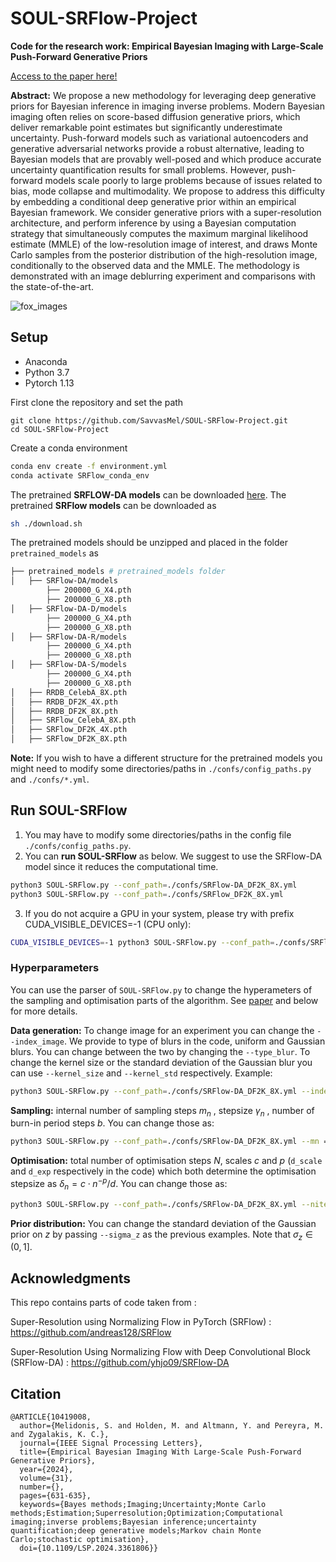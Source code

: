 # SOUL-SRFlow-Project

**Code for the research work: Empirical Bayesian Imaging with Large-Scale Push-Forward Generative Priors**

[Access to the paper here!](https://ieeexplore.ieee.org/abstract/document/10419008)

**Abstract:** We propose a new methodology for leveraging deep generative priors for Bayesian inference in imaging inverse problems. Modern Bayesian imaging often relies on score-based diffusion generative priors, which deliver remarkable point estimates but significantly underestimate uncertainty. Push-forward models such as variational autoencoders and generative adversarial networks provide a robust alternative, leading to Bayesian models that are provably well-posed and which produce accurate uncertainty quantification results for small problems. However, push-forward models scale poorly to large problems because of issues related to bias, mode collapse and multimodality. We propose to address this difficulty by embedding a conditional deep generative prior within an empirical Bayesian framework. We consider generative priors with a super-resolution architecture, and perform inference by using a Bayesian computation strategy that simultaneously computes the maximum marginal likelihood estimate (MMLE) of the low-resolution image of interest, and draws Monte Carlo samples from the posterior distribution of the high-resolution image, conditionally to the observed data and the MMLE. The methodology is demonstrated with an image deblurring experiment and comparisons with the state-of-the-art.

![fox_images](https://github.com/SavvasMel/SOUL-SRFlow-Project/assets/79579567/e4a88f53-9ff5-4ae4-b086-eb79413c30ee)

## Setup

* Anaconda
* Python 3.7
* Pytorch 1.13

First clone the repository and set the path

```
git clone https://github.com/SavvasMel/SOUL-SRFlow-Project.git
cd SOUL-SRFlow-Project
```

Create a conda environment
```bash
conda env create -f environment.yml
conda activate SRFlow_conda_env
```

The pretrained **SRFLOW-DA models** can be downloaded [here](https://github.com/yhjo09/SRFlow-DA). The pretrained **SRFlow models** can be downloaded as
```bash
sh ./download.sh
```
The pretrained models should be unzipped and placed in the folder ```pretrained_models``` as
```bash
├── pretrained_models # pretrained_models folder
│   ├── SRFlow-DA/models
        ├── 200000_G_X4.pth
        ├── 200000_G_X8.pth
│   ├── SRFlow-DA-D/models
        ├── 200000_G_X4.pth
        ├── 200000_G_X8.pth
│   ├── SRFlow-DA-R/models
        ├── 200000_G_X4.pth
        ├── 200000_G_X8.pth
│   ├── SRFlow-DA-S/models
        ├── 200000_G_X4.pth
        ├── 200000_G_X8.pth
│   ├── RRDB_CelebA_8X.pth
│   ├── RRDB_DF2K_4X.pth
│   ├── RRDB_DF2K_8X.pth
│   ├── SRFlow_CelebA_8X.pth
│   ├── SRFlow_DF2K_4X.pth
│   ├── SRFlow_DF2K_8X.pth
```

**Note:** If you wish to have a different structure for the pretrained models you might need to modify some directories/paths in ```./confs/config_paths.py``` and ```./confs/*.yml```.

## Run SOUL-SRFlow

1. You may have to modify some directories/paths in the config file ```./confs/config_paths.py```.
2. You can **run SOUL-SRFlow** as below. We suggest to use the SRFlow-DA model since it reduces the computational time.

```bash
python3 SOUL-SRFlow.py --conf_path=./confs/SRFlow-DA_DF2K_8X.yml        # SRFlow-DA 8X SR
python3 SOUL-SRFlow.py --conf_path=./confs/SRFlow_DF2K_8X.yml           # SRFlow 8X SR
```

3. If you do not acquire a GPU in your system, please try with prefix CUDA_VISIBLE_DEVICES=-1 (CPU only):
```bash
CUDA_VISIBLE_DEVICES=-1 python3 SOUL-SRFlow.py --conf_path=./confs/SRFlow-DA_DF2K_8X.yml        # SRFlow-DA 8X SR
```

### Hyperparameters

You can use the parser of ```SOUL-SRFlow.py``` to change the hyperameters of the sampling and optimisation parts of the algorithm. See [paper](https://ieeexplore.ieee.org/abstract/document/10419008) and below for more details.

**Data generation:** To change image for an experiment you can change the ```--index_image```. We provide to type of blurs in the code, uniform and Gaussian blurs. You can change between the two by changing the ```--type_blur```. To change the kernel size or the standard deviation of the Gaussian blur you can use ```--kernel_size``` and ```--kernel_std``` respectively. Example:
```bash
python3 SOUL-SRFlow.py --conf_path=./confs/SRFlow-DA_DF2K_8X.yml --index_image=1 --type_blur=Gaussian --kernel_size=9 --kernel_std=3
```

**Sampling:** internal number of sampling steps $m_n$ , stepsize $\gamma_n$ , number of burn-in period steps $b$. You can change those as:
```bash
python3 SOUL-SRFlow.py --conf_path=./confs/SRFlow-DA_DF2K_8X.yml --mn =5 --stepsize=5e-5 --b_iter=100  # default choices for mn and stepsize and burn-in period.
```

**Optimisation:** total number of optimisation steps $N$, scales $c$ and $p$ (```d_scale``` and ```d_exp``` respectively in the code) which both determine the optimisation stepsize as $\delta_n = c\cdot n^{-p}/d$. You can change those as:
```bash
python3 SOUL-SRFlow.py --conf_path=./confs/SRFlow-DA_DF2K_8X.yml --niter=6e4 --d_scale = 0.01 --d_exp=0.7   # default choices for N and scales c and p.
```

**Prior distribution:** You can change the standard deviation of the Gaussian prior on $z$ by passing ```--sigma_z``` as the previous examples. Note that $\sigma_z\in (0,1]$.

## Acknowledgments

This repo contains parts of code taken from :

Super-Resolution using Normalizing Flow in PyTorch (SRFlow) : https://github.com/andreas128/SRFlow

Super-Resolution Using Normalizing Flow with Deep Convolutional Block (SRFlow-DA) : https://github.com/yhjo09/SRFlow-DA

## Citation

```
@ARTICLE{10419008,
  author={Melidonis, S. and Holden, M. and Altmann, Y. and Pereyra, M. and Zygalakis, K. C.},
  journal={IEEE Signal Processing Letters}, 
  title={Empirical Bayesian Imaging With Large-Scale Push-Forward Generative Priors}, 
  year={2024},
  volume={31},
  number={},
  pages={631-635},
  keywords={Bayes methods;Imaging;Uncertainty;Monte Carlo methods;Estimation;Superresolution;Optimization;Computational imaging;inverse problems;Bayesian inference;uncertainty quantification;deep generative models;Markov chain Monte Carlo;stochastic optimisation},
  doi={10.1109/LSP.2024.3361806}}
```












